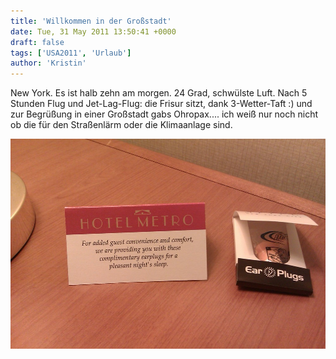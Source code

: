 ```yaml
---
title: 'Willkommen in der Großstadt'
date: Tue, 31 May 2011 13:50:41 +0000
draft: false
tags: ['USA2011', 'Urlaub']
author: 'Kristin'
---
```


New York. Es ist halb zehn am morgen. 24 Grad, schwülste Luft. Nach 5 Stunden Flug und Jet-Lag-Flug: die Frisur sitzt, dank 3-Wetter-Taft :) und zur Begrüßung in einer Großstadt gabs Ohropax.... ich weiß nur noch nicht ob die für den Straßenlärm oder die Klimaanlage sind.

![1578470443](/urlaub11to15-images/11/1578470443-scaled1000.jpg)